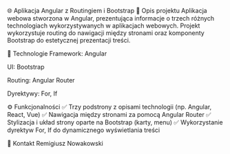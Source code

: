 🌐 Aplikacja Angular z Routingiem i Bootstrap
📌 Opis projektu
Aplikacja webowa stworzona w Angular, prezentująca informacje o trzech różnych technologiach wykorzystywanych w aplikacjach webowych. Projekt wykorzystuje routing do nawigacji między stronami oraz komponenty Bootstrap do estetycznej prezentacji treści.

🚀 Technologie
Framework: Angular

UI: Bootstrap

Routing: Angular Router

Dyrektywy: For, If

⚙️ Funkcjonalności
✅ Trzy podstrony z opisami technologii (np. Angular, React, Vue)
✅ Nawigacja między stronami za pomocą Angular Router
✅ Stylizacja i układ strony oparte na Bootstrap (karty, menu)
✅ Wykorzystanie dyrektyw For, If do dynamicznego wyświetlania treści

📩 Kontakt
Remigiusz Nowakowski
